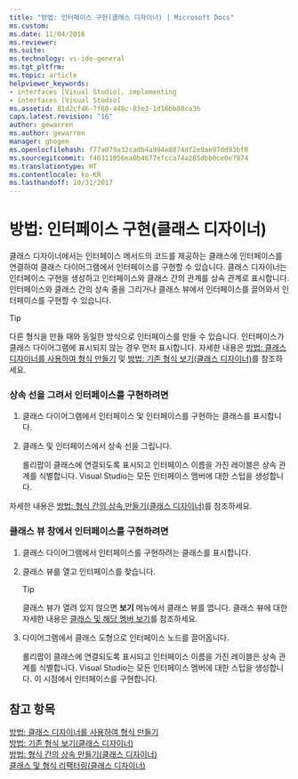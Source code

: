 ```yaml
---
title: "방법: 인터페이스 구현(클래스 디자이너) | Microsoft Docs"
ms.custom: 
ms.date: 11/04/2016
ms.reviewer: 
ms.suite: 
ms.technology: vs-ide-general
ms.tgt_pltfrm: 
ms.topic: article
helpviewer_keywords:
- interfaces [Visual Studio], implementing
- interfaces [Visual Studio]
ms.assetid: 81d2cf46-7f60-448c-83e3-1d16bb88ca36
caps.latest.revision: "16"
author: gewarren
ms.author: gewarren
manager: ghogen
ms.openlocfilehash: f77a079a32cadb4a994e8874df2e9ae97dd93bf0
ms.sourcegitcommit: f40311056ea0b4677efcca74a285dbb0ce0e7974
ms.translationtype: HT
ms.contentlocale: ko-KR
ms.lasthandoff: 10/31/2017
---
```

# <a name="how-to-implement-an-interface-class-designer"></a>방법: 인터페이스 구현(클래스 디자이너)
클래스 디자이너에서는 인터페이스 메서드의 코드를 제공하는 클래스에 인터페이스를 연결하여 클래스 다이어그램에서 인터페이스를 구현할 수 있습니다. 클래스 디자이너는 인터페이스 구현을 생성하고 인터페이스와 클래스 간의 관계를 상속 관계로 표시합니다. 인터페이스와 클래스 간의 상속 줄을 그리거나 클래스 뷰에서 인터페이스를 끌어와서 인터페이스를 구현할 수 있습니다.  
  
> [!TIP]
>  다른 형식을 만들 때와 동일한 방식으로 인터페이스를 만들 수 있습니다. 인터페이스가 클래스 다이어그램에 표시되지 않는 경우 먼저 표시합니다. 자세한 내용은 [방법: 클래스 디자이너를 사용하여 형식 만들기](../ide/how-to-create-types-by-using-class-designer.md) 및 [방법: 기존 형식 보기(클래스 디자이너)](../ide/how-to-view-existing-types-class-designer.md)를 참조하세요.  
  
### <a name="to-implement-an-interface-by-drawing-an-inheritance-line"></a>상속 선을 그려서 인터페이스를 구현하려면  
  
1.  클래스 다이어그램에서 인터페이스 및 인터페이스를 구현하는 클래스를 표시합니다.  
  
2.  클래스 및 인터페이스에서 상속 선을 그립니다.  
  
     롤리팝이 클래스에 연결되도록 표시되고 인터페이스 이름을 가진 레이블은 상속 관계를 식별합니다. Visual Studio는 모든 인터페이스 멤버에 대한 스텁을 생성합니다.  
  
 자세한 내용은 [방법: 형식 간의 상속 만들기(클래스 디자이너)](../ide/how-to-create-inheritance-between-types-class-designer.md)를 참조하세요.  
  
### <a name="to-implement-an-interface-from-the-class-view-window"></a>클래스 뷰 창에서 인터페이스를 구현하려면  
  
1.  클래스 다이어그램에서 인터페이스를 구현하려는 클래스를 표시합니다.  
  
2.  클래스 뷰를 열고 인터페이스를 찾습니다.  
  
    > [!TIP]
    >  클래스 뷰가 열려 있지 않으면 **보기** 메뉴에서 클래스 뷰를 엽니다. 클래스 뷰에 대한 자세한 내용은 [클래스 및 해당 멤버 보기](http://msdn.microsoft.com/en-us/71e9e8f3-261a-4e0c-87bf-5ec48b8bf333)를 참조하세요.  
  
3.  다이어그램에서 클래스 도형으로 인터페이스 노드를 끌어옵니다.  
  
     롤리팝이 클래스에 연결되도록 표시되고 인터페이스 이름을 가진 레이블은 상속 관계를 식별합니다. Visual Studio는 모든 인터페이스 멤버에 대한 스텁을 생성합니다. 이 시점에서 인터페이스를 구현합니다.  
  
## <a name="see-also"></a>참고 항목  
 [방법: 클래스 디자이너를 사용하여 형식 만들기](../ide/how-to-create-types-by-using-class-designer.md)   
 [방법: 기존 형식 보기(클래스 디자이너)](../ide/how-to-view-existing-types-class-designer.md)   
 [방법: 형식 간의 상속 만들기(클래스 디자이너)](../ide/how-to-create-inheritance-between-types-class-designer.md)   
 [클래스 및 형식 리팩터링(클래스 디자이너)](../ide/refactoring-classes-and-types-class-designer.md)